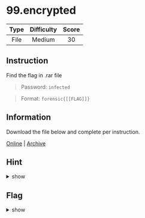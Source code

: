 # 99.encrypted

| Type | Difficulty | Score |
| :--: | :--------: | :---: |
| File |   Medium   |  30   |

## Instruction

Find the flag in .rar file

> Password: `infected`

> Format: `forensic{[[FLAG]]}`

## Information

Download the file below and complete per instruction.

[Online](https://storage.googleapis.com/secplayground-event/hackloween2022/99.encrypted.zip) | [Archive](99.encrypted.zip)

## Hint

<details>
<summary>show</summary>
Unrar file until file picture that have flag
</details>

## Flag

<details>
<summary>show</summary>
forensics{JACK_O_LATTERN}
</details>
